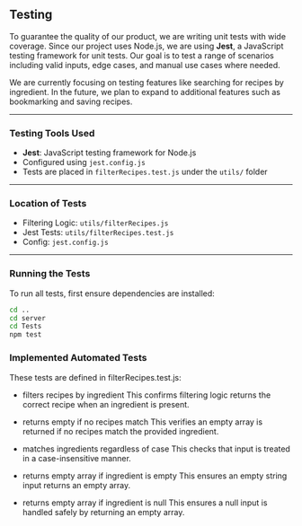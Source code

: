 ## Testing

To guarantee the quality of our product, we are writing unit tests with wide coverage. Since our project uses Node.js, we are using **Jest**, a JavaScript testing framework for unit tests. Our goal is to test a range of scenarios including valid inputs, edge cases, and manual use cases where needed.

We are currently focusing on testing features like searching for recipes by ingredient. In the future, we plan to expand to additional features such as bookmarking and saving recipes.

---

### Testing Tools Used

- **Jest**: JavaScript testing framework for Node.js
- Configured using `jest.config.js`
- Tests are placed in `filterRecipes.test.js` under the `utils/` folder

---

### Location of Tests

- Filtering Logic: `utils/filterRecipes.js`
- Jest Tests: `utils/filterRecipes.test.js`
- Config: `jest.config.js`

---

### Running the Tests

To run all tests, first ensure dependencies are installed:
``` bash
cd ..
cd server
cd Tests
npm test
```


### Implemented Automated Tests
These tests are defined in filterRecipes.test.js:

- filters recipes by ingredient
This confirms filtering logic returns the correct recipe when an ingredient is present.

- returns empty if no recipes match
This verifies an empty array is returned if no recipes match the provided ingredient.

- matches ingredients regardless of case
This checks that input is treated in a case-insensitive manner.

- returns empty array if ingredient is empty
This ensures an empty string input returns an empty array.

- returns empty array if ingredient is null
This ensures a null input is handled safely by returning an empty array.
